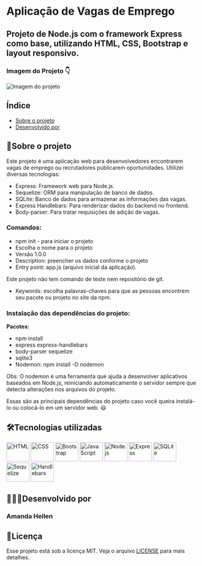# Aplicação de Vagas de Emprego

## Projeto de Node.js com o framework Express como base, utilizando HTML, CSS, Bootstrap e layout responsivo.

### Imagem do Projeto 👇

![Imagem do projeto](./public/img/carrer-map.png)

## Índice

- <a href="#sobre-o-projeto">Sobre o projeto</a>
- <a href="#desenvolvido-por"> Desenvolvido por</a>

## 📝Sobre o projeto

Este projeto é uma aplicação web para desenvolvedores encontrarem vagas de emprego ou recrutadores publicarem oportunidades. Utilizei diversas tecnologias:

- Express: Framework web para Node.js.
- Sequelize: ORM para manipulação de banco de dados.
- SQLite: Banco de dados para armazenar as informações das vagas.
- Express Handlebars: Para renderizar dados do backend no frontend.
- Body-parser: Para tratar requisições de adição de vagas.

### **Comandos:**

- npm init - para iniciar o projeto
- Escolha o nome para o projeto
- Versão 1.0.0
- Description: preencher os dados conforme o projeto
- Entry point: app.js (arquivo inicial da aplicação).

Este projeto não tem comando de teste nem repositório de git.

- Keywords: escolha palavras-chaves para que as pessoas encontrem seu pacote ou projeto no site da npm.

### **Instalação das dependências do projeto:**

**Pacotes:**

- npm install
- express express-handlebars
- body-parser sequelize
- sqlite3
- Nodemon:
  npm install -D nodemon

Obs: O nodemon é uma ferramenta que ajuda a desenvolver aplicativos baseados em Node.js, reiniciando automaticamente o servidor sempre que detecta alterações nos arquivos do projeto.

Essas são as principais dependências do projeto caso você queira instalá-lo ou colocá-lo em um servidor web. 😃

## 🛠Tecnologias utilizadas

<div>
<img alt="HTML" height="50" width="60" src="https://cdn.jsdelivr.net/gh/devicons/devicon/icons/html5/html5-original.svg">
<img alt="CSS" height="50" width="60" src="https://cdn.jsdelivr.net/gh/devicons/devicon/icons/css3/css3-original.svg">
<img alt="Bootstrap" height="50" width="60" src="https://cdn.jsdelivr.net/gh/devicons/devicon/icons/bootstrap/bootstrap-plain.svg">
<img alt="JavaScript" height="50" width="60" src="https://cdn.jsdelivr.net/gh/devicons/devicon/icons/javascript/javascript-original.svg">
<img alt="Node.js" height="50" width="60" src="https://cdn.jsdelivr.net/gh/devicons/devicon/icons/nodejs/nodejs-original.svg">
<img alt="Express" height="50" width="60" src="https://cdn.jsdelivr.net/gh/devicons/devicon/icons/express/express-original.svg">
<img alt="SQLite" height="50" width="60" src="https://cdn.jsdelivr.net/gh/devicons/devicon/icons/sqlite/sqlite-original.svg">
<img alt="Sequelize" height="50" width="60" src="https://cdn.jsdelivr.net/gh/devicons/devicon/icons/sequelize/sequelize-original.svg">
<img alt="Handlebars" height="50" width="60" src="https://cdn.jsdelivr.net/gh/devicons/devicon/icons/handlebars/handlebars-original.svg">
</div>

## 👩🏽‍💻Desenvolvido por

### Amanda Hellen

## 📌Licença

Esse projeto está sob a licença MIT. Veja o arquivo [LICENSE](LICENSE) para mais detalhes.

